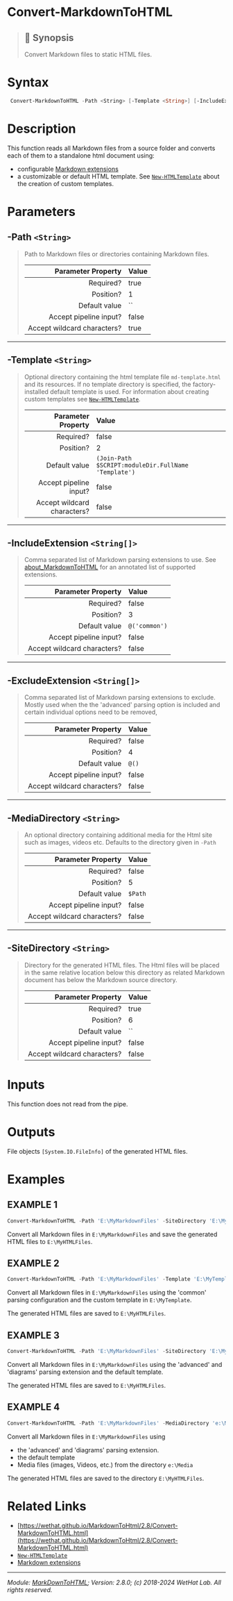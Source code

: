 ﻿#  Convert-MarkdownToHTML

> ## :bookmark: Synopsis
> Convert Markdown files to static HTML files.

# Syntax
```PowerShell
 Convert-MarkdownToHTML -Path <String> [-Template <String>] [-IncludeExtension <String[]>] [-ExcludeExtension <String[]>] [-MediaDirectory <String>] -SiteDirectory <String>  [<CommonParameters>] 
```


# Description

This function reads all Markdown files from a source folder and converts each
of them to a standalone html document using:

* configurable [Markdown extensions](about_MarkdownToHTML.md#supported-markdown-extensions)
* a customizable or default HTML template. See [`New-HTMLTemplate`](New-HTMLTemplate.md) about
  the creation of custom templates.





# Parameters
 ## -Path `<String>`
  >Path to Markdown files or directories containing Markdown files.
>
> Parameter Property         | Value
> --------------------------:|:----------
> Required?                  | true
> Position?                  | 1
> Default value              | ``
> Accept pipeline input?     | false
> Accept wildcard characters?| true
 - - -
 ## -Template `<String>`
  >Optional directory containing the html template file `md-template.html` and its resources.
 >If no template directory is specified, the factory-installed default template is used.
 >For information about creating custom templates see [`New-HTMLTemplate`](New-HTMLTemplate.md).
>
> Parameter Property         | Value
> --------------------------:|:----------
> Required?                  | false
> Position?                  | 2
> Default value              | `(Join-Path $SCRIPT:moduleDir.FullName 'Template')`
> Accept pipeline input?     | false
> Accept wildcard characters?| false
 - - -
 ## -IncludeExtension `<String[]>`
  >Comma separated list of Markdown parsing extensions to use.
 >See [about_MarkdownToHTML](MarkdownToHTML.md#markdown-extensions) for an
 >annotated list of supported extensions.
>
> Parameter Property         | Value
> --------------------------:|:----------
> Required?                  | false
> Position?                  | 3
> Default value              | `@('common')`
> Accept pipeline input?     | false
> Accept wildcard characters?| false
 - - -
 ## -ExcludeExtension `<String[]>`
  >Comma separated list of Markdown parsing extensions to exclude.
 >Mostly used when the the 'advanced' parsing option is included and
 >certain individual options need to be removed,
>
> Parameter Property         | Value
> --------------------------:|:----------
> Required?                  | false
> Position?                  | 4
> Default value              | `@()`
> Accept pipeline input?     | false
> Accept wildcard characters?| false
 - - -
 ## -MediaDirectory `<String>`
  >An optional directory containing additional media for the Html site
 >such as images, videos etc. Defaults to the directory given in `-Path`
>
> Parameter Property         | Value
> --------------------------:|:----------
> Required?                  | false
> Position?                  | 5
> Default value              | `$Path`
> Accept pipeline input?     | false
> Accept wildcard characters?| false
 - - -
 ## -SiteDirectory `<String>`
  >Directory for the generated HTML files. The Html files will be placed
 >in the same relative location below this directory as related Markdown document
 >has below the Markdown source directory.
>
> Parameter Property         | Value
> --------------------------:|:----------
> Required?                  | true
> Position?                  | 6
> Default value              | ``
> Accept pipeline input?     | false
> Accept wildcard characters?| false



# Inputs
This function does not read from the pipe.


# Outputs
File objects `[System.IO.FileInfo]` of the generated HTML files.

# Examples

## EXAMPLE 1

~~~ PowerShell
Convert-MarkdownToHTML -Path 'E:\MyMarkdownFiles' -SiteDirectory 'E:\MyHTMLFiles'
~~~


Convert all Markdown files in `E:\MyMarkdownFiles` and save the generated HTML
files to `E:\MyHTMLFiles`.












 ## EXAMPLE 2

~~~ PowerShell
Convert-MarkdownToHTML -Path 'E:\MyMarkdownFiles' -Template 'E:\MyTemplate' -SiteDirectory 'E:\MyHTMLFiles'
~~~


Convert all Markdown files in `E:\MyMarkdownFiles` using the 'common' parsing
configuration and the custom template in `E:\MyTemplate`.

The generated HTML files are saved to `E:\MyHTMLFiles`.












 ## EXAMPLE 3

~~~ PowerShell
Convert-MarkdownToHTML -Path 'E:\MyMarkdownFiles' -SiteDirectory 'E:\MyHTMLFiles' -IncludeExtension 'advanced','diagrams'
~~~


Convert all Markdown files in `E:\MyMarkdownFiles` using the 'advanced' and
'diagrams' parsing extension and the default template.

The generated HTML files are saved to `E:\MyHTMLFiles`.












 ## EXAMPLE 4

~~~ PowerShell
Convert-MarkdownToHTML -Path 'E:\MyMarkdownFiles' -MediaDirectory 'e:\Media' -SiteDirectory 'E:\MyHTMLFiles' -IncludeExtension 'advanced','diagrams'
~~~


Convert all Markdown files in `E:\MyMarkdownFiles` using
* the 'advanced' and 'diagrams' parsing extension.
* the default template
* Media files (images, Videos, etc.) from the directory `e:\Media`

The generated HTML files are saved to the directory `E:\MyHTMLFiles`.














# Related Links

* [https://wethat.github.io/MarkdownToHtml/2.8/Convert-MarkdownToHTML.html](https://wethat.github.io/MarkdownToHtml/2.8/Convert-MarkdownToHTML.html) 
* [`New-HTMLTemplate`](New-HTMLTemplate.md) 
* [Markdown extensions](about_MarkdownToHTML.md#supported-markdown-extensions)

- - -

_Module: [MarkDownToHTML](MarkDownToHTML.md); Version: 2.8.0; (c) 2018-2024 WetHat Lab. All rights reserved._

